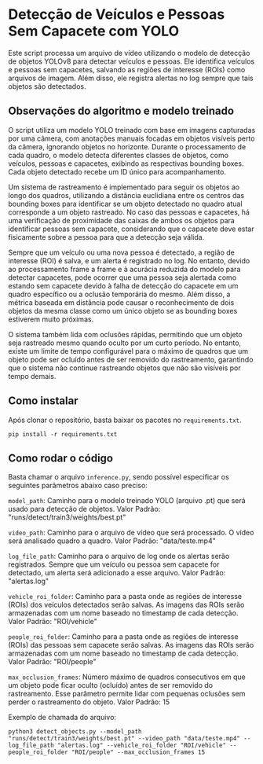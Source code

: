 # Detecção de Veículos e Pessoas Sem Capacete com YOLO
Este script processa um arquivo de vídeo utilizando o modelo de detecção de objetos YOLOv8 para detectar veículos e pessoas. 
Ele identifica veículos e pessoas sem capacetes, salvando as regiões de interesse (ROIs) como arquivos de imagem. 
Além disso, ele registra alertas no log sempre que tais objetos são detectados.

## Observações do algoritmo e modelo treinado

O script utiliza um modelo YOLO treinado com base em imagens capturadas por uma câmera, com anotações manuais focadas em objetos visíveis perto da câmera, ignorando objetos no horizonte. 
Durante o processamento de cada quadro, o modelo detecta diferentes classes de objetos, como veículos, pessoas e capacetes, exibindo as respectivas bounding boxes. 
Cada objeto detectado recebe um ID único para acompanhamento.

Um sistema de rastreamento é implementado para seguir os objetos ao longo dos quadros, utilizando a distância euclidiana entre os centros das bounding boxes para identificar se um objeto detectado no quadro atual corresponde a um objeto rastreado. 
No caso das pessoas e capacetes, há uma verificação de proximidade das caixas de ambos os objetos para identificar pessoas sem capacete, considerando que o capacete deve estar fisicamente sobre a pessoa para que a detecção seja válida.

Sempre que um veículo ou uma nova pessoa é detectado, a região de interesse (ROI) é salva, e um alerta é registrado no log. 
No entanto, devido ao processamento frame a frame e à acurácia reduzida do modelo para detectar capacetes, pode ocorrer que uma pessoa seja alertada como estando sem capacete devido à falha de detecção do capacete em um quadro específico ou a oclusão temporária do mesmo. 
Além disso, a métrica baseada em distância pode causar o reconhecimento de dois objetos da mesma classe como um único objeto se as bounding boxes estiverem muito próximas.

O sistema também lida com oclusões rápidas, permitindo que um objeto seja rastreado mesmo quando oculto por um curto período. 
No entanto, existe um limite de tempo configurável para o máximo de quadros que um objeto pode ser ocluído antes de ser removido do rastreamento, garantindo que o sistema não continue rastreando objetos que não são visíveis por tempo demais.

## Como instalar
Após clonar o repositório, basta baixar os pacotes no `requirements.txt`.

```
pip install -r requirements.txt
```

## Como rodar o código
Basta chamar o arquivo `inference.py`, sendo possível especificar os seguintes parâmetros abaixo caso preciso:

`model_path`: Caminho para o modelo treinado YOLO (arquivo .pt) que será usado para detecção de objetos.
Valor Padrão: "runs/detect/train3/weights/best.pt"

`video_path`: Caminho para o arquivo de vídeo que será processado. O vídeo será analisado quadro a quadro.
Valor Padrão: "data/teste.mp4"

`log_file_path`: Caminho para o arquivo de log onde os alertas serão registrados. Sempre que um veículo ou pessoa sem capacete for detectado, um alerta será adicionado a esse arquivo.
Valor Padrão: "alertas.log"

`vehicle_roi_folder`: Caminho para a pasta onde as regiões de interesse (ROIs) dos veículos detectados serão salvas. As imagens das ROIs serão armazenadas com um nome baseado no timestamp de cada detecção.
Valor Padrão: "ROI/vehicle"

`people_roi_folder`: Caminho para a pasta onde as regiões de interesse (ROIs) das pessoas sem capacete serão salvas. As imagens das ROIs serão armazenadas com um nome baseado no timestamp de cada detecção.
Valor Padrão: "ROI/people"

`max_occlusion_frames`: Número máximo de quadros consecutivos em que um objeto pode ficar oculto (ocluído) antes de ser removido do rastreamento. Esse parâmetro permite lidar com pequenas oclusões sem perder o rastreamento do objeto.
Valor Padrão: 15

Exemplo de chamada do arquivo:
```
python3 detect_objects.py --model_path "runs/detect/train3/weights/best.pt" --video_path "data/teste.mp4" --log_file_path "alertas.log" --vehicle_roi_folder "ROI/vehicle" --people_roi_folder "ROI/people" --max_occlusion_frames 15
```

